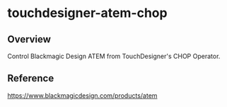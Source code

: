 # touchdesigner-atem-chop

## Overview
Control Blackmagic Design ATEM from TouchDesigner's CHOP Operator.

## Reference
https://www.blackmagicdesign.com/products/atem

